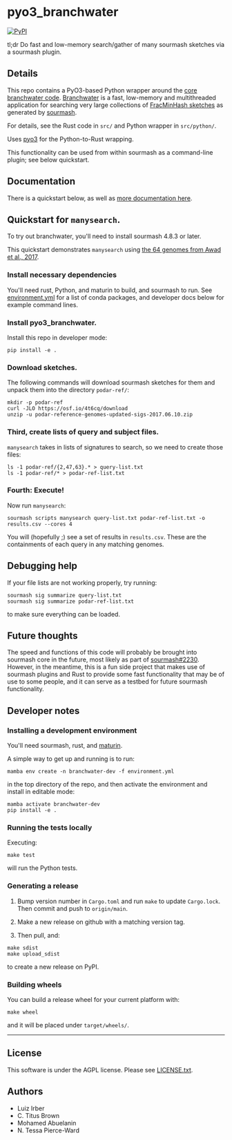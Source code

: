 # pyo3_branchwater

[![PyPI](https://img.shields.io/pypi/v/pyo3-branchwater)](https://pypi.org/project/pyo3-branchwater/)

tl;dr Do fast and low-memory search/gather of many sourmash sketches
via a sourmash plugin.

## Details

This repo contains a PyO3-based Python wrapper around the
[core branchwater code](https://github.com/sourmash-bio/sra_search).
[Branchwater](https://www.biorxiv.org/content/10.1101/2022.11.02.514947v1)
is a fast, low-memory and multithreaded application for searching very large
collections of
[FracMinHash sketches](https://www.biorxiv.org/content/10.1101/2022.01.11.475838v2)
as generated by [sourmash](sourmash.readthedocs.io/).

For details, see the Rust code in `src/` and Python wrapper in `src/python/`.

Uses [pyo3](https://github.com/PyO3/pyo3) for the Python-to-Rust wrapping.

This functionality can be used from within sourmash as a command-line
plugin; see below quickstart.

## Documentation

There is a quickstart below, as well as [more documentation here](doc/README.md).

## Quickstart for `manysearch`.

To try out branchwater, you'll need to install sourmash 4.8.3 or later.

This quickstart demonstrates `manysearch` using
[the 64 genomes from Awad et al., 2017](https://osf.io/vk4fa/).

### Install necessary dependencies

You'll need rust, Python, and maturin to build, and sourmash to run. See [environment.yml](environment.yml) for a list of conda packages, and developer docs below for example command lines.

### Install pyo3_branchwater.

Install this repo in developer mode:
```
pip install -e .
```

### Download sketches.

The following commands will download sourmash sketches for them and
unpack them into the directory `podar-ref/`:

```
mkdir -p podar-ref
curl -JLO https://osf.io/4t6cq/download
unzip -u podar-reference-genomes-updated-sigs-2017.06.10.zip
```

### Third, create lists of query and subject files.

`manysearch` takes in lists of signatures to search, so we need to
create those files:

```
ls -1 podar-ref/{2,47,63}.* > query-list.txt
ls -1 podar-ref/* > podar-ref-list.txt
```

### Fourth: Execute!

Now run `manysearch`:
```
sourmash scripts manysearch query-list.txt podar-ref-list.txt -o results.csv --cores 4
```

You will (hopefully ;) see a set of results in `results.csv`. These are the containments of each query in any matching genomes.

## Debugging help

If your file lists are not working properly, try running:
```
sourmash sig summarize query-list.txt
sourmash sig summarize podar-ref-list.txt
```
to make sure everything can be loaded.

## Future thoughts

The speed and functions of this code will probably be brought into
sourmash core in the future, most likely as part of
[sourmash#2230](https://github.com/sourmash-bio/sourmash/pull/2230).
However, in the meantime, this is a fun side project that makes use
of sourmash plugins and Rust to provide some fast functionality
that may be of use to some people, and it can serve as a testbed for
future sourmash functionality.

## Developer notes

### Installing a development environment

You'll need sourmash, rust, and [maturin](https://github.com/PyO3/maturin).

A simple way to get up and running is to run:
```
mamba env create -n branchwater-dev -f environment.yml
```
in the top directory of the repo, and then activate the environment and
install in editable mode:
```
mamba activate branchwater-dev
pip install -e .
```

### Running the tests locally

Executing:
```
make test
```
will run the Python tests.

### Generating a release

1. Bump version number in `Cargo.toml` and run `make` to update `Cargo.lock`.
Then commit and push to `origin/main`.

2. Make a new release on github with a matching version tag.

3. Then pull, and:

```
make sdist
make upload_sdist
```

to create a new release on PyPI.

### Building wheels

You can build a release wheel for your current platform with:
```
make wheel
```
and it will be placed under `target/wheels/`.

---

## License

This software is under the AGPL license. Please see [LICENSE.txt](LICENSE.txt).

## Authors

* Luiz Irber
* C. Titus Brown
* Mohamed Abuelanin
* N. Tessa Pierce-Ward
